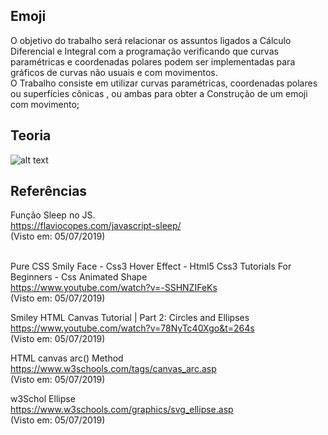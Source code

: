 ## Emoji
O objetivo do trabalho será relacionar os assuntos ligados a Cálculo Diferencial e Integral com a programação verificando que curvas paramétricas e coordenadas polares podem ser implementadas para gráficos de curvas não usuais e com movimentos. 
<br>
O Trabalho consiste em utilizar curvas paramétricas, coordenadas polares ou superfícies cônicas , ou ambas para obter a Construção de um emoji com movimento; 
<br>
## Teoria

![alt text](https://www.google.com/url?sa=i&source=images&cd=&ved=2ahUKEwjem7yLzJ7jAhUbDrkGHSJRDAkQjRx6BAgBEAU&url=https%3A%2F%2Fdevcode.la%2Ftutoriales%2Fanimacion-con-canvas-de-html5%2F&psig=AOvVaw3fCDebZq9hjdyYSIFGDvjs&ust=1562442059831216)

## Referências
Função Sleep no JS.<br>
https://flaviocopes.com/javascript-sleep/<br>
(Visto em: 05/07/2019)<br>

<br>Pure CSS Smily Face - Css3 Hover Effect - Html5 Css3 Tutorials For Beginners - Css Animated Shape <br>
https://www.youtube.com/watch?v=-SSHNZIFeKs<br>
(Visto em: 05/07/2019)<br>

Smiley HTML Canvas Tutorial | Part 2: Circles and Ellipses<br>
https://www.youtube.com/watch?v=78NyTc40Xgo&t=264s<br>
(Visto em: 05/07/2019)<br>

HTML canvas arc() Method<br>
https://www.w3schools.com/tags/canvas_arc.asp<br>
(Visto em: 05/07/2019)<br>

w3Schol Ellipse<br>
https://www.w3schools.com/graphics/svg_ellipse.asp<br>
(Visto em: 05/07/2019)<br>